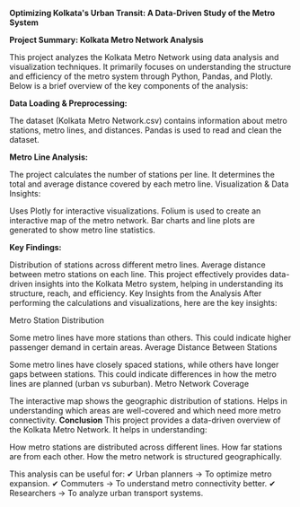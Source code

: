 **Optimizing Kolkata's Urban Transit: A Data-Driven Study of the Metro System**

**Project Summary: Kolkata Metro Network Analysis**

This project analyzes the Kolkata Metro Network using data analysis and visualization techniques. It primarily focuses on understanding the structure and efficiency of the metro system through Python, Pandas, and Plotly. Below is a brief overview of the key components of the analysis:

**Data Loading & Preprocessing:**

The dataset (Kolkata Metro Network.csv) contains information about metro stations, metro lines, and distances.
Pandas is used to read and clean the dataset.

**Metro Line Analysis:**

The project calculates the number of stations per line.
It determines the total and average distance covered by each metro line.
Visualization & Data Insights:

Uses Plotly for interactive visualizations.
Folium is used to create an interactive map of the metro network.
Bar charts and line plots are generated to show metro line statistics.

**Key Findings:**

Distribution of stations across different metro lines.
Average distance between metro stations on each line.
This project effectively provides data-driven insights into the Kolkata Metro system, helping in understanding its structure, reach, and efficiency.
Key Insights from the Analysis
After performing the calculations and visualizations, here are the key insights:

Metro Station Distribution

Some metro lines have more stations than others.
This could indicate higher passenger demand in certain areas.
Average Distance Between Stations

Some metro lines have closely spaced stations, while others have longer gaps between stations.
This could indicate differences in how the metro lines are planned (urban vs suburban).
Metro Network Coverage

The interactive map shows the geographic distribution of stations.
Helps in understanding which areas are well-covered and which need more metro connectivity.
**Conclusion**
This project provides a data-driven overview of the Kolkata Metro Network. It helps in understanding:

How metro stations are distributed across different lines.
How far stations are from each other.
How the metro network is structured geographically.

This analysis can be useful for: ✔ Urban planners → To optimize metro expansion.
✔ Commuters → To understand metro connectivity better.
✔ Researchers → To analyze urban transport systems.
